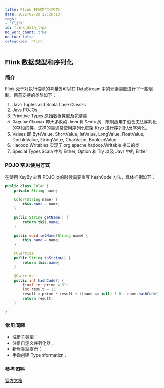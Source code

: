 ```yaml
---
title: Flink 数据类型和序列化
date: 2022-02-28 22:26:13
tags:
- "Flink"
id: flink_data_type
no_word_count: true
no_toc: false
categories: Flink
---
```


## Flink 数据类型和序列化

### 简介

Flink 处于对执行性能的考量对可以在 DataStream 中的元素类型进行了一些限制。目前支持的类型如下：

1. Java Tuples and Scala Case Classes
2. Java POJOs
3. Primitive Types 原始数据类型及包装类
4. Regular Classes 即大多数的 Java 和 Scala 类，限制适用于包含无法序列化的字段的类，这样的类通常使用序列化框架 Kryo 进行序列化/反序列化。
5. Values 即 ByteValue, ShortValue, IntValue, LongValue, FloatValue, DoubleValue, StringValue, CharValue, BooleanValue
6. Hadoop Writables 实现了 org.apache.hadoop.Writable 接口的类
7. Special Types Scala 中的 Either, Option 和 Try 以及 Java 中的 Either

### POJO 常见使用方式

在使用 KeyBy 处理 POJO 类的时候需要重写 hashCode 方法，具体样例如下：

```java
public class Color {
    private String name;

    Color(String name) {
        this.name = name;
    }

    public String getName() {
        return this.name;
    }
    
    public void setName(String name) {
        this.name = name;
    }

    @Override
    public String toString() {
        return this.name;
    }

    @Override
    public int hashCode() {
        final int prime = 31;
        int result = 1;
        result = prime * result + ((name == null) ? 0 : name.hashCode());
        return result;
    }

}
```

### 常见问题

- 注册子类型：
- 注册自定义序列化器：
- 新增类型提示：
- 手动创建 TypeInformation：

### 参考资料

[官方文档](https://nightlies.apache.org/flink/flink-docs-release-1.14/docs/dev/datastream/fault-tolerance/serialization/types_serialization/)